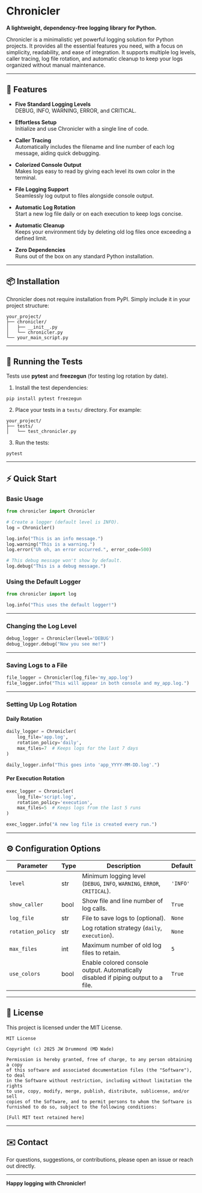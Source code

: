# Chronicler

**A lightweight, dependency-free logging library for Python.**

Chronicler is a minimalistic yet powerful logging solution for Python projects. It provides all the essential features you need, with a focus on simplicity, readability, and ease of integration. It supports multiple log levels, caller tracing, log file rotation, and automatic cleanup to keep your logs organized without manual maintenance.

---

## 🚀 Features

- **Five Standard Logging Levels**  
  DEBUG, INFO, WARNING, ERROR, and CRITICAL.

- **Effortless Setup**  
  Initialize and use Chronicler with a single line of code.

- **Caller Tracing**  
  Automatically includes the filename and line number of each log message, aiding quick debugging.

- **Colorized Console Output**  
  Makes logs easy to read by giving each level its own color in the terminal.

- **File Logging Support**  
  Seamlessly log output to files alongside console output.

- **Automatic Log Rotation**  
  Start a new log file daily or on each execution to keep logs concise.

- **Automatic Cleanup**  
  Keeps your environment tidy by deleting old log files once exceeding a defined limit.

- **Zero Dependencies**  
  Runs out of the box on any standard Python installation.

---

## 📦 Installation

Chronicler does not require installation from PyPI. Simply include it in your project structure:

```
your_project/
├── chronicler/
│   ├── __init__.py
│   └── chronicler.py
└── your_main_script.py
```

---

## 🧪 Running the Tests

Tests use **pytest** and **freezegun** (for testing log rotation by date).

1. Install the test dependencies:

```
pip install pytest freezegun
```

2. Place your tests in a `tests/` directory. For example:

```
your_project/
├── tests/
│   └── test_chronicler.py
```

3. Run the tests:

```
pytest
```

---

## ⚡ Quick Start

### Basic Usage

```python
from chronicler import Chronicler

# Create a logger (default level is INFO).
log = Chronicler()

log.info("This is an info message.")
log.warning("This is a warning.")
log.error("Uh oh, an error occurred.", error_code=500)

# This debug message won't show by default.
log.debug("This is a debug message.")
```

### Using the Default Logger

```python
from chronicler import log

log.info("This uses the default logger!")
```

---

### Changing the Log Level

```python
debug_logger = Chronicler(level='DEBUG')
debug_logger.debug("Now you see me!")
```

---

### Saving Logs to a File

```python
file_logger = Chronicler(log_file='my_app.log')
file_logger.info("This will appear in both console and my_app.log.")
```

---

### Setting Up Log Rotation

#### Daily Rotation

```python
daily_logger = Chronicler(
    log_file='app.log',
    rotation_policy='daily',
    max_files=7  # Keeps logs for the last 7 days
)

daily_logger.info("This goes into 'app_YYYY-MM-DD.log'.")
```

#### Per Execution Rotation

```python
exec_logger = Chronicler(
    log_file='script.log',
    rotation_policy='execution',
    max_files=5  # Keeps logs from the last 5 runs
)

exec_logger.info("A new log file is created every run.")
```

---

## ⚙️ Configuration Options

| Parameter         | Type   | Description                                                                  | Default |
| ----------------- | ------ | ---------------------------------------------------------------------------- | ------- |
| `level`           | str    | Minimum logging level (`DEBUG`, `INFO`, `WARNING`, `ERROR`, `CRITICAL`).     | `'INFO'` |
| `show_caller`     | bool   | Show file and line number of log calls.                                     | `True` |
| `log_file`        | str    | File to save logs to (optional).                                            | `None` |
| `rotation_policy` | str    | Log rotation strategy (`daily`, `execution`).                               | `None` |
| `max_files`       | int    | Maximum number of old log files to retain.                                  | `5` |
| `use_colors`      | bool   | Enable colored console output. Automatically disabled if piping output to a file. | `True` |

---

## 📄 License

This project is licensed under the MIT License.

```
MIT License

Copyright (c) 2025 JW Drummond (MD Wade)

Permission is hereby granted, free of charge, to any person obtaining a copy
of this software and associated documentation files (the "Software"), to deal
in the Software without restriction, including without limitation the rights
to use, copy, modify, merge, publish, distribute, sublicense, and/or sell
copies of the Software, and to permit persons to whom the Software is
furnished to do so, subject to the following conditions:

[Full MIT text retained here]
```

---

## ✉️ Contact

For questions, suggestions, or contributions, please open an issue or reach out directly.

---

**Happy logging with Chronicler!**
